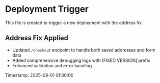 # Deployment Trigger

This file is created to trigger a new deployment with the address fix.

## Address Fix Applied
- Updated `/checkout` endpoint to handle both saved addresses and form data
- Added comprehensive debugging logs with [FIXED VERSION] prefix
- Enhanced validation and error handling

Timestamp: 2025-09-01 01:30:00
